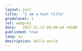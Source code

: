```yaml
---
layout: post
title:  "I am a test title"
gradelevel: 1
ref: webpres
date:   2017-11-13 09:48:44 +0100
published: true
lang: en
description: Hello world.
---
```

